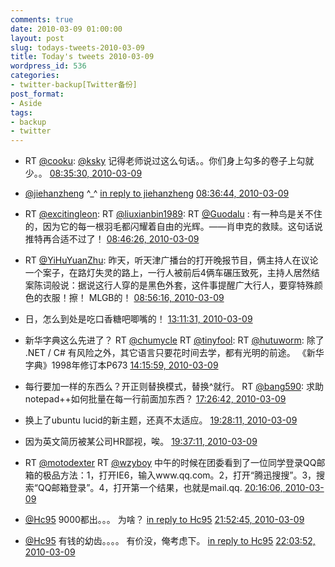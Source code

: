 ```yaml
---
comments: true
date: 2010-03-09 01:00:00
layout: post
slug: todays-tweets-2010-03-09
title: Today's tweets 2010-03-09
wordpress_id: 536
categories:
- twitter-backup[Twitter备份]
post_format:
- Aside
tags:
- backup
- twitter
---
```





  * RT [@cooku](http://twitter.com/cooku): [@ksky](http://twitter.com/ksky) 记得老师说过这么句话。。你们身上勾多的卷子上勾就少。。 [08:35:30, 2010-03-09](http://twitter.com/gfrog/statuses/10196079987)





  * [@jiehanzheng](http://twitter.com/jiehanzheng) ^_^ [in reply to jiehanzheng](http://twitter.com/jiehanzheng/statuses/10176818730) [08:36:44, 2010-03-09](http://twitter.com/gfrog/statuses/10196130333)





  * RT [@excitingleon](http://twitter.com/excitingleon): RT [@liuxianbin1989](http://twitter.com/liuxianbin1989): RT [@Guodalu](http://twitter.com/Guodalu) : 有一种鸟是关不住的，因为它的每一根羽毛都闪耀着自由的光辉。——肖申克的救赎。这句话说推特再合适不过了！ [08:46:26, 2010-03-09](http://twitter.com/gfrog/statuses/10196530966)





  * RT [@YiHuYuanZhu](http://twitter.com/YiHuYuanZhu): 昨天，听天津广播台的打开晚报节目，俩主持人在议论一个案子，在路灯失灵的路上，一行人被前后4俩车碾压致死，主持人居然结案陈词般说：据说这行人穿的是黑色外套，这件事提醒广大行人，要穿特殊颜色的衣服！擦！ MLGB的！ [08:56:16, 2010-03-09](http://twitter.com/gfrog/statuses/10196937143)





  * 日，怎么到处是吃口香糖吧唧嘴的！ [13:11:31, 2010-03-09](http://twitter.com/gfrog/statuses/10207036362)





  * 新华字典这么先进了？ RT [@chumycle](http://twitter.com/chumycle) RT [@tinyfool](http://twitter.com/tinyfool): RT [@hutuworm](http://twitter.com/hutuworm): 除了 .NET / C# 有风险之外，其它语言只要花时间去学，都有光明的前途。 《新华字典》1998年修订本P673 [14:15:59, 2010-03-09](http://twitter.com/gfrog/statuses/10208978976)





  * 每行要加一样的东西么？开正则替换模式，替换^就行。 RT [@bang590](http://twitter.com/bang590): 求助 notepad++如何批量在每一行前面加东西？ [17:26:42, 2010-03-09](http://twitter.com/gfrog/statuses/10213593419)





  * 换上了ubuntu lucid的新主题，还真不太适应。 [19:28:11, 2010-03-09](http://twitter.com/gfrog/statuses/10216584187)





  * 因为英文简历被某公司HR鄙视，唉。 [19:37:11, 2010-03-09](http://twitter.com/gfrog/statuses/10216827073)





  * RT [@motodexter](http://twitter.com/motodexter) RT [@wzyboy](http://twitter.com/wzyboy) 中午的时候在团委看到了一位同学登录QQ邮箱的极品方法：1，打开IE6，输入www.qq.com。2，打开“腾迅搜搜”。3，搜索“QQ邮箱登录”。4，打开第一个结果，也就是mail.qq. [20:16:06, 2010-03-09](http://twitter.com/gfrog/statuses/10217969689)





  * [@Hc95](http://twitter.com/Hc95) 9000都出。。。 为啥？ [in reply to Hc95](http://twitter.com/Hc95/statuses/10221217892) [21:52:45, 2010-03-09](http://twitter.com/gfrog/statuses/10221277993)





  * [@Hc95](http://twitter.com/Hc95) 有钱的幼齿。。。。 有价没，俺考虑下。 [in reply to Hc95](http://twitter.com/Hc95/statuses/10221303630) [22:03:52, 2010-03-09](http://twitter.com/gfrog/statuses/10221695412)





